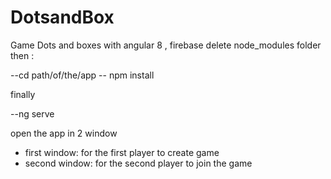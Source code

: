 # DotsandBox
Game Dots and boxes with angular 8 , firebase
delete node_modules folder
then :

--cd path/of/the/app
-- npm install

finally

--ng serve

open the app in 2 window
 - first window: for the first player to create game
 - second window: for the second player to join the game 
 

 
 
 
 
 
